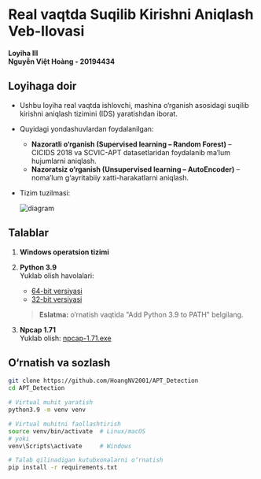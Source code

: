 # Real vaqtda Suqilib Kirishni Aniqlash Veb-Ilovasi

**Loyiha III**  
**Nguyễn Việt Hoàng - 20194434**

## Loyihaga doir

- Ushbu loyiha real vaqtda ishlovchi, mashina o‘rganish asosidagi suqilib kirishni aniqlash tizimini (IDS) yaratishdan iborat.

- Quyidagi yondashuvlardan foydalanilgan:
    - **Nazoratli o‘rganish (Supervised learning – Random Forest)** – CICIDS 2018 va SCVIC-APT datasetlaridan foydalanib ma’lum hujumlarni aniqlash.
    - **Nazoratsiz o‘rganish (Unsupervised learning – AutoEncoder)** – noma’lum g‘ayritabiiy xatti-harakatlarni aniqlash.

- Tizim tuzilmasi:

  ![diagram](https://github.com/HoangNV2001/Real-time-IDS/assets/72451372/78e0b74c-9db6-4bf5-8591-6d7aa8247b22)

## Talablar

1. **Windows operatsion tizimi**

2. **Python 3.9**  
   Yuklab olish havolalari:
    - [64-bit versiyasi](https://www.python.org/ftp/python/3.9.13/python-3.9.13-amd64.exe)
    - [32-bit versiyasi](https://www.python.org/ftp/python/3.9.13/python-3.9.13.exe)

   > **Eslatma:** o‘rnatish vaqtida "Add Python 3.9 to PATH" belgilang.

3. **Npcap 1.71**  
   Yuklab olish: [npcap-1.71.exe](https://npcap.com/dist/npcap-1.71.exe)

## O‘rnatish va sozlash

```bash
git clone https://github.com/HoangNV2001/APT_Detection
cd APT_Detection

# Virtual muhit yaratish
python3.9 -m venv venv

# Virtual muhitni faollashtirish
source venv/bin/activate  # Linux/macOS
# yoki
venv\Scripts\activate     # Windows

# Talab qilinadigan kutubxonalarni o‘rnatish
pip install -r requirements.txt
